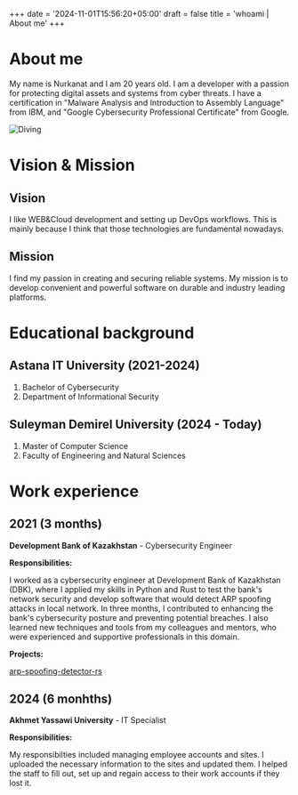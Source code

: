 +++
date = '2024-11-01T15:56:20+05:00'
draft = false
title = 'whoami | About me'
+++


# About me

My name is Nurkanat and I am 20 years old. I am a developer with a passion for protecting digital assets and systems from cyber threats. I have a certification in "Malware Analysis and Introduction to Assembly Language" from IBM, and "Google Cybersecurity Professional Certificate" from Google.

![Diving](/assets/images/diving.jpg#center)



# Vision & Mission

## Vision

I like WEB&Cloud development and setting up DevOps workflows. This is mainly because I think that those technologies are fundamental nowadays.

## Mission

I find my passion in creating and securing reliable systems. My mission is to develop convenient and powerful software on durable and industry leading platforms.



# Educational background

## Astana IT University (2021-2024)
1. Bachelor of Cybersecurity
2. Department of Informational Security

## Suleyman Demirel University (2024 - Today)
1. Master of Computer Science
2. Faculty of Engineering and Natural Sciences



# Work experience

## 2021 (3 months)
**Development Bank of Kazakhstan** - Cybersecurity Engineer

**Responsibilities:**

I worked as a cybersecurity engineer at Development Bank of Kazakhstan (DBK), where I applied my skills in Python and Rust to test the bank's network security and develop software that would detect ARP spoofing attacks in local network. In three months, I contributed to enhancing the bank's cybersecurity posture and preventing potential breaches. I also learned new techniques and tools from my colleagues and mentors, who were experienced and supportive professionals in this domain.

**Projects:**

[arp-spoofing-detector-rs](https://github.com/tuchaVshortah/arp-spoofing-detector-rs)

## 2024 (6 monhths)
**Akhmet Yassawi University** - IT Specialist

**Responsibilities:**

My responsibilties included managing employee accounts and sites. I uploaded the necessary information to the sites and updated them. I helped the staff to fill out, set up and regain access to their work accounts if they lost it.